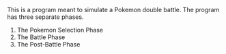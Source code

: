 This is a program meant to simulate a Pokemon double battle. The program has three separate phases.

  1) The Pokemon Selection Phase
  2) The Battle Phase
  3) The Post-Battle Phase
